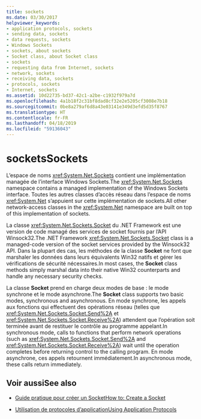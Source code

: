 ```yaml
---
title: sockets
ms.date: 03/30/2017
helpviewer_keywords:
- application protocols, sockets
- sending data, sockets
- data requests, sockets
- Windows Sockets
- sockets, about sockets
- Socket class, about Socket class
- sockets
- requesting data from Internet, sockets
- network, sockets
- receiving data, sockets
- protocols, sockets
- Internet, sockets
ms.assetid: 10d22735-bd37-42c1-a2be-c1932f979a7d
ms.openlocfilehash: 4a1b18f2c31bf8dad8cf32e2e5205cf3008e7b18
ms.sourcegitcommit: 0be8a279af6d8a43e03141e349d3efd5d35f8767
ms.translationtype: HT
ms.contentlocale: fr-FR
ms.lasthandoff: 04/18/2019
ms.locfileid: "59136043"
---
```

# <a name="sockets"></a><span data-ttu-id="b6769-102">sockets</span><span class="sxs-lookup"><span data-stu-id="b6769-102">Sockets</span></span>
<span data-ttu-id="b6769-103">L’espace de noms <xref:System.Net.Sockets> contient une implémentation managée de l’interface Windows Sockets.</span><span class="sxs-lookup"><span data-stu-id="b6769-103">The <xref:System.Net.Sockets> namespace contains a managed implementation of the Windows Sockets interface.</span></span> <span data-ttu-id="b6769-104">Toutes les autres classes d’accès réseau dans l’espace de noms <xref:System.Net> s’appuient sur cette implémentation de sockets.</span><span class="sxs-lookup"><span data-stu-id="b6769-104">All other network-access classes in the <xref:System.Net> namespace are built on top of this implementation of sockets.</span></span>  
  
 <span data-ttu-id="b6769-105">La classe <xref:System.Net.Sockets.Socket> du .NET Framework est une version de code managé des services de socket fournis par l’API Winsock32.</span><span class="sxs-lookup"><span data-stu-id="b6769-105">The .NET Framework <xref:System.Net.Sockets.Socket> class is a managed-code version of the socket services provided by the Winsock32 API.</span></span> <span data-ttu-id="b6769-106">Dans la plupart des cas, les méthodes de la classe **Socket** ne font que marshaler les données dans leurs équivalents Win32 natifs et gérer les vérifications de sécurité nécessaires.</span><span class="sxs-lookup"><span data-stu-id="b6769-106">In most cases, the **Socket** class methods simply marshal data into their native Win32 counterparts and handle any necessary security checks.</span></span>  
  
 <span data-ttu-id="b6769-107">La classe **Socket** prend en charge deux modes de base : le mode synchrone et le mode asynchrone.</span><span class="sxs-lookup"><span data-stu-id="b6769-107">The **Socket** class supports two basic modes, synchronous and asynchronous.</span></span> <span data-ttu-id="b6769-108">En mode synchrone, les appels aux fonctions qui effectuent des opérations réseau (telles que <xref:System.Net.Sockets.Socket.Send%2A> et <xref:System.Net.Sockets.Socket.Receive%2A>) attendent que l’opération soit terminée avant de restituer le contrôle au programme appelant.</span><span class="sxs-lookup"><span data-stu-id="b6769-108">In synchronous mode, calls to functions that perform network operations (such as <xref:System.Net.Sockets.Socket.Send%2A> and <xref:System.Net.Sockets.Socket.Receive%2A>) wait until the operation completes before returning control to the calling program.</span></span> <span data-ttu-id="b6769-109">En mode asynchrone, ces appels retournent immédiatement.</span><span class="sxs-lookup"><span data-stu-id="b6769-109">In asynchronous mode, these calls return immediately.</span></span>  
  
## <a name="see-also"></a><span data-ttu-id="b6769-110">Voir aussi</span><span class="sxs-lookup"><span data-stu-id="b6769-110">See also</span></span>

- [<span data-ttu-id="b6769-111">Guide pratique pour créer un Socket</span><span class="sxs-lookup"><span data-stu-id="b6769-111">How to: Create a Socket</span></span>](../../../docs/framework/network-programming/how-to-create-a-socket.md)

- [<span data-ttu-id="b6769-112">Utilisation de protocoles d’application</span><span class="sxs-lookup"><span data-stu-id="b6769-112">Using Application Protocols</span></span>](../../../docs/framework/network-programming/using-application-protocols.md)
